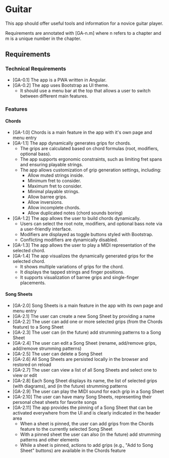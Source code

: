 # Guitar
This app should offer useful tools and information for a novice guitar player.

Requirements are annotated with [GA-n.m] where n refers to a chapter and m is a unique number in the chapter.

## Requirements

### Technical Requirements
* [GA-0.1] The app is a PWA written in Angular.
* [GA-0.2] The app uses Bootstrap as UI theme.
    * It should use a menu bar at the top that allows a user to switch between different main features.

### Features

#### Chords
* [GA-1.0] Chords is a main feature in the app with it's own page and menu entry
* [GA-1.1] The app dynamically generates grips for chords.
    * The grips are calculated based on chord formulas (root, modifiers, optional bass).
    * The app supports ergonomic constraints, such as limiting fret spans and ensuring playable strings.
    * The app allows customization of grip generation settings, including:
        * Allow muted strings inside.
        * Minimum fret to consider.
        * Maximum fret to consider.
        * Minimal playable strings.
        * Allow barree grips.
        * Allow inversions.
        * Allow incomplete chords.
        * Allow duplicated notes (chord sounds boring)
* [GA-1.2] The app allows the user to build chords dynamically.
    * Users can select the root note, modifiers, and optional bass note via a user-friendly interface.
    * Modifiers are displayed as toggle buttons styled with Bootstrap.
    * Conflicting modifiers are dynamically disabled.
* [GA-1.3] The app allows the user to play a MIDI representation of the selected chord.
* [GA-1.4] The app visualizes the dynamically generated grips for the selected chord.
    * It shows multiple variations of grips for the chord.
    * It displays the tapped strings and finger positions.
    * It supports visualization of barree grips and single-finger placements.

#### Song Sheets
* [GA-2.0] Song Sheets is a main feature in the app with its own page and menu entry
* [GA-2.1] The user can create a new Song Sheet by providing a name
* [GA-2.2] The user can add one or more selected grips (from the Chords feature) to a Song Sheet
* [GA-2.3] The user can (in the future) add strumming patterns to a Song Sheet
* [GA-2.4] The user can edit a Song Sheet (rename, add/remove grips, add/remove strumming patterns)
* [GA-2.5] The user can delete a Song Sheet
* [GA-2.6] All Song Sheets are persisted locally in the browser and restored on reload
* [GA-2.7] The user can view a list of all Song Sheets and select one to view or edit
* [GA-2.8] Each Song Sheet displays its name, the list of selected grips (with diagrams), and (in the future) strumming patterns
* [GA-2.9] The user can play the MIDI sound for each grip in a Song Sheet
* [GA-2.10] The user can have many Song Sheets, representing their personal cheat sheets for favorite songs
* [GA-2.11] The app provides the pinning of a Song Sheet that can be activated everywhere from the UI and is clearly indicated in the header area
    * When a sheet is pinned, the user can add grips from the Chords feature to the currently selected Song Sheet
    * With a pinned sheet the user can also (in the future) add strumming patterns and other elements
    * While a sheet is pinned, actions to add grips (e.g., "Add to Song Sheet" buttons) are available in the Chords feature
